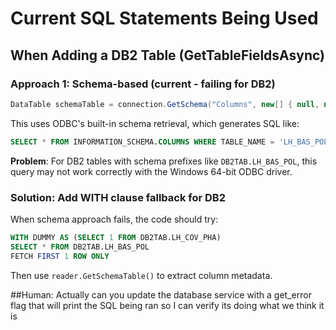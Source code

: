 # Current SQL Statements Being Used

## When Adding a DB2 Table (GetTableFieldsAsync)

### Approach 1: Schema-based (current - failing for DB2)
```csharp
DataTable schemaTable = connection.GetSchema("Columns", new[] { null, null, tableName, null });
```
This uses ODBC's built-in schema retrieval, which generates SQL like:
```sql
SELECT * FROM INFORMATION_SCHEMA.COLUMNS WHERE TABLE_NAME = 'LH_BAS_POL'
```

**Problem**: For DB2 tables with schema prefixes like `DB2TAB.LH_BAS_POL`, this query may not work correctly with the Windows 64-bit ODBC driver.

### Solution: Add WITH clause fallback for DB2

When schema approach fails, the code should try:
```sql
WITH DUMMY AS (SELECT 1 FROM DB2TAB.LH_COV_PHA) 
SELECT * FROM DB2TAB.LH_BAS_POL 
FETCH FIRST 1 ROW ONLY
```

Then use `reader.GetSchemaTable()` to extract column metadata.

##Human: Actually can you update the database service with a get_error flag that will print  the SQL being ran so I can verify its doing what we think it is